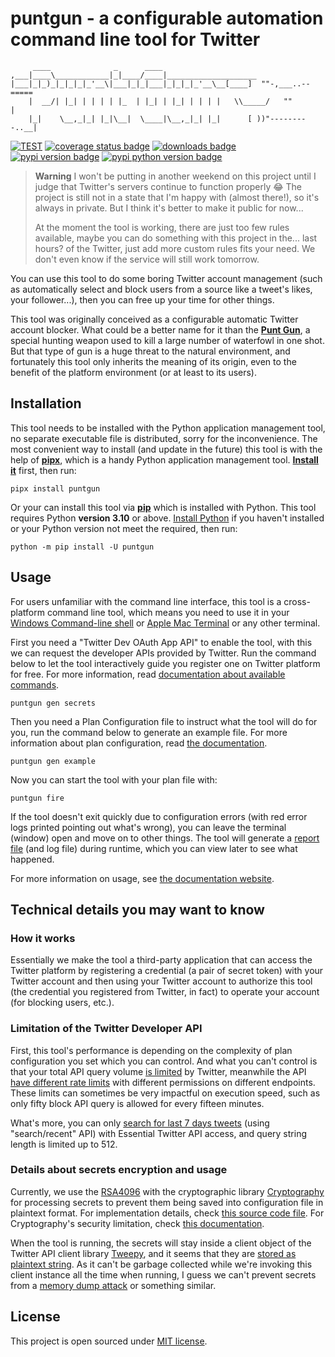 # puntgun - a configurable automation command line tool for Twitter

```text
     ____              _      ____
,___|____\____________|_|____/____|____________________
|___|_|_)_|_|_|_|_'__\|___|_|_|___|_|_|_|_'__\__[____]  ""-,___..--=====
    |  __/| |_| | | | | |_  | |_| | |_| | | | |   \\_____/   ""        |
    |_|    \__,_|_| |_|\__|  \____|\__,_|_| |_|      [ ))"---------..__|
```

[![TEST](https://github.com/boholder/puntgun/actions/workflows/test.yml/badge.svg)](https://github.com/boholder/puntgun/actions/workflows/test.yml)
[![coverage status badge](https://coveralls.io/repos/github/boholder/puntgun/badge.svg?branch=main)](https://coveralls.io/github/boholder/puntgun?branch=main)
[![downloads badge](https://img.shields.io/pypi/dm/puntgun)](https://pypi.org/project/puntgun/)
[![pypi version badge](https://img.shields.io/pypi/v/puntgun)](https://pypi.org/project/puntgun/)
[![pypi python version badge](https://img.shields.io/pypi/pyversions/puntgun)](https://pypi.org/project/puntgun/)

> **Warning**
> I won't be putting in another weekend on this project until I judge that Twitter's servers continue to function properly 😂
> The project is still not in a state that I'm happy with (almost there!), so it's always in private.
> But I think it's better to make it public for now...
> 
> At the moment the tool is working, there are just too few rules available,
> maybe you can do something with this project in the... last hours? of the Twitter,
> just add more custom rules fits your need.
> We don't even know if the service will still work tomorrow.

You can use this tool to do some boring Twitter account management
(such as automatically select and block users from a source like a tweet's likes, your follower...),
then you can free up your time for other things.

This tool was originally conceived as a configurable automatic Twitter account blocker.
What could be a better name for it than the [**Punt Gun**](https://en.wikipedia.org/wiki/Punt_gun),
a special hunting weapon used to kill a large number of waterfowl in one shot.
But that type of gun is a huge threat to the natural environment,
and fortunately this tool only inherits the meaning of its origin,
even to the benefit of the platform environment (or at least to its users).

## Installation

This tool needs to be installed with the Python application management tool, no separate executable file is distributed, sorry for the inconvenience.
The most convenient way to install (and update in the future) this tool is with the help of [**pipx**](https://github.com/pypa/pipx),
which is a handy Python application management tool. [**Install it**](https://pypa.github.io/pipx/#install-pipx) first, then run:

```shell
pipx install puntgun
```

Or your can install this tool via [**pip**](https://pip.pypa.io/en/stable/user_guide/#installing-packages) which is installed with Python.
This tool requires Python **version 3.10** or above.
[Install Python](https://www.python.org/downloads/) if you haven't installed or your Python version not meet the required, then run:

```shell
python -m pip install -U puntgun
```

## Usage

For users unfamiliar with the command line interface, this tool is a cross-platform command line tool,
which means you need to use it in your [Windows Command-line shell](https://docs.microsoft.com/en-us/windows-server/administration/windows-commands/windows-commands#command-line-shells)
or [Apple Mac Terminal](https://support.apple.com/guide/terminal/execute-commands-and-run-tools-apdb66b5242-0d18-49fc-9c47-a2498b7c91d5/mac)
or any other terminal.

First you need a "Twitter Dev OAuth App API" to enable the tool, with this we can request the developer APIs provided by Twitter.
Run the command below to let the tool interactively guide you register one on Twitter platform for free.
For more information, read [documentation about available commands](https://boholder.github.io/puntgun/dev//usage/commands).

```shell
puntgun gen secrets
```

Then you need a Plan Configuration file to instruct what the tool will do for you, run the command below to generate an example file.
For more information about plan configuration, read [the documentation](https://boholder.github.io/puntgun/dev//configuration/plan-configuration).

```shell
puntgun gen example
```

Now you can start the tool with your plan file with:

```shell
puntgun fire
```

If the tool doesn't exit quickly due to configuration errors (with red error logs printed pointing out what's wrong),
you can leave the terminal (window) open and move on to other things.
The tool will generate a [report file](https://boholder.github.io/puntgun/dev//usage/report-file) (and log file) during runtime,
which you can view later to see what happened.

For more information on usage, see [the documentation website](https://boholder.github.io/puntgun/dev/).

## Technical details you may want to know

### How it works

Essentially we make the tool a third-party application
that can access the Twitter platform by registering a credential (a pair of secret token)
with your Twitter account and then using your Twitter account to authorize this tool
(the credential you registered from Twitter, in fact) to operate your account
(for blocking users, etc.).

### Limitation of the Twitter Developer API

First, this tool's performance is depending on the complexity of plan configuration you set which you can control.
And what you can't control is that your total API query volume [is limited](https://developer.twitter.com/en/docs/twitter-api/getting-started/about-twitter-api) by Twitter,
meanwhile the API [have different rate limits](https://developer.twitter.com/en/docs/twitter-api/rate-limits) with different permissions on different endpoints.
These limits can sometimes be very impactful on execution speed, such as only fifty block API query is allowed for every fifteen minutes.

What's more, you can only [search for last 7 days tweets](https://developer.twitter.com/en/docs/twitter-api/tweets/search/introduction)
(using "search/recent" API) with Essential Twitter API access, and query string length is limited up to 512.

### Details about secrets encryption and usage

Currently, we use the [RSA4096](https://en.wikipedia.org/wiki/RSA_(cryptosystem)) with
the cryptographic library [Cryptography](https://github.com/pyca/cryptography/)
for processing secrets to prevent them being saved into configuration file in plaintext format.
For implementation details, check [this source code file](https://github.com/boholder/puntgun/tree/main/puntgun/conf/encrypto.py).
For Cryptography's security limitation, check [this documentation](https://cryptography.io/en/latest/limitations/).

When the tool is running, the secrets will stay inside a client object of the Twitter API client library [Tweepy](https://docs.tweepy.org),
and it seems that they are [stored as plaintext string](https://github.com/tweepy/tweepy/blob/master/tweepy/client.py#L48).
As it can't be garbage collected while we're invoking this client instance all the time when running,
I guess we can't prevent secrets from a [memory dump attack](https://en.wikipedia.org/wiki/Cold_boot_attack) or something similar.

## License

This project is open sourced under [MIT license](https://github.com/boholder/puntgun/blob/main/LICENSE).
